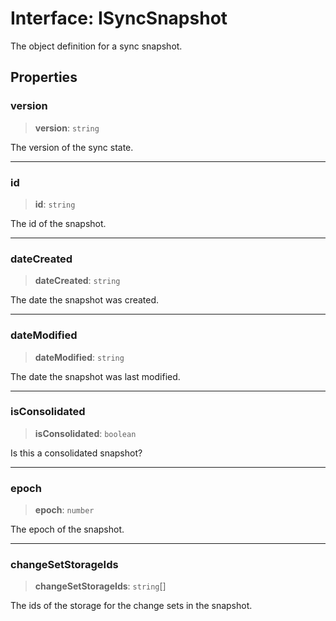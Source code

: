 # Interface: ISyncSnapshot

The object definition for a sync snapshot.

## Properties

### version

> **version**: `string`

The version of the sync state.

***

### id

> **id**: `string`

The id of the snapshot.

***

### dateCreated

> **dateCreated**: `string`

The date the snapshot was created.

***

### dateModified

> **dateModified**: `string`

The date the snapshot was last modified.

***

### isConsolidated

> **isConsolidated**: `boolean`

Is this a consolidated snapshot?

***

### epoch

> **epoch**: `number`

The epoch of the snapshot.

***

### changeSetStorageIds

> **changeSetStorageIds**: `string`[]

The ids of the storage for the change sets in the snapshot.

